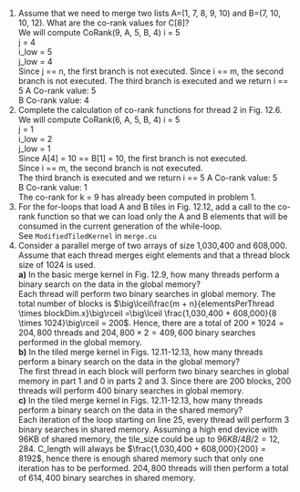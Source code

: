 1) Assume that we need to merge two lists A=(1, 7, 8, 9, 10) and B=(7, 10, 10, 12). What are the co-rank values for C[8]?  
We will compute CoRank(9, A, 5, B, 4)
i = 5  
j = 4  
i_low = 5  
j_low = 4  
Since j == n, the first branch is not executed.
Since i == m, the second branch is not executed.
The third branch is executed and we return i == 5
A Co-rank value: 5   
B Co-rank value: 4  
2) Complete the calculation of co-rank functions for thread 2 in Fig. 12.6.  
We will compute CoRank(6, A, 5, B, 4)
i = 5  
j = 1  
i_low = 2  
j_low = 1  
Since A[4] = 10 == B[1] = 10, the first branch is not executed.  
Since i == m, the second branch is not executed.  
The third branch is executed and we return i == 5
A Co-rank value: 5   
B Co-rank value: 1  
The co-rank for k = 9 has already been computed in problem 1.  
3) For the for-loops that load A and B tiles in Fig. 12.12, add a call to the co- rank function so that we can load only the A and B elements that will be consumed in the current generation of the while-loop.  
See `ModifiedTiledKernel` in `merge.cu`  
4) Consider a parallel merge of two arrays of size 1,030,400 and 608,000. Assume that each thread merges eight elements and that a thread block size of 1024 is used.  
**a)** In the basic merge kernel in Fig. 12.9, how many threads perform a binary search on the data in the global memory?  
Each thread will perform two binary searches in global memory.
The total number of blocks is $\big\lceil\frac{m + n}{elementsPerThread \times blockDim.x}\big\rceil =\big\lceil \frac{1,030,400 + 608,000}{8 \times 1024}\big\rceil = 200$. Hence, there are a total of $200 \times 1024 = 204,800$ threads and $204,800 \times 2 = 409,600$ binary searches performed in the global memory.  
**b)** In the tiled merge kernel in Figs. 12.11-12.13, how many threads perform a binary search on the data in the global memory?  
The first thread in each block will perform two binary searches in global memory in part 1 and 0 in parts 2 and 3. Since there are 200 blocks, 200 threads will perform 400 binary searches in global memory.  
**c)** In the tiled merge kernel in Figs. 12.11-12.13, how many threads perform a binary search on the data in the shared memory?  
Each iteration of the loop starting on line 25, every thread will perform 3 binary searches in shared memory. Assuming a high end device with 96KB of shared memory, the tile_size could be up to $96KB/4B/2 = 12,284$. C_length will always be $\frac{1,030,400 + 608,000}{200} = 8192$, hence there is enough shared memory such that only one iteration has to be performed. $204,800$ threads will then perform a total of $614,400$ binary searches in shared memory.